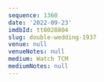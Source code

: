 ```yaml
---
sequence: 1360
date: '2022-09-23'
imdbId: tt0028804
slug: double-wedding-1937
venue: null
venueNotes: null
medium: Watch TCM
mediumNotes: null
---
```


